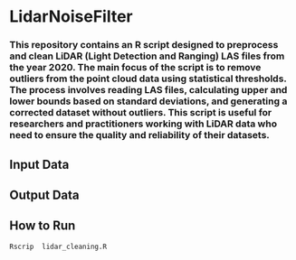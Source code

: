 # LidarNoiseFilter

### This repository contains an R script designed to preprocess and clean LiDAR (Light Detection and Ranging) LAS files from the year 2020. The main focus of the script is to remove outliers from the point cloud data using statistical thresholds. The process involves reading LAS files, calculating upper and lower bounds based on standard deviations, and generating a corrected dataset without outliers. This script is useful for researchers and practitioners working with LiDAR data who need to ensure the quality and reliability of their datasets.
## Input Data

## Output Data


## How to Run
```
Rscrip  lidar_cleaning.R
```
